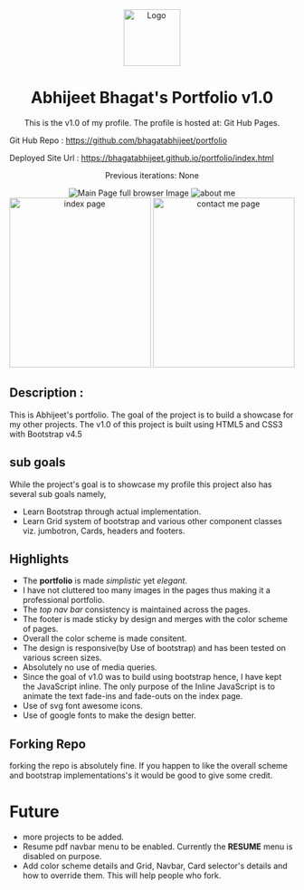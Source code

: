 <div align="center">
  <img alt="Logo" src="https://github.com/bhagatabhijeet/portfolio/raw/master/assets/newlogo.png" width="100" />
</div>
<h1 align="center">
  Abhijeet Bhagat's Portfolio v1.0
</h1>
<p align="center">
  This is the v1.0 of my profile. 
  The profile is hosted at: Git Hub Pages.  
</p>

Git Hub Repo : https://github.com/bhagatabhijeet/portfolio


Deployed Site Url : https://bhagatabhijeet.github.io/portfolio/index.html

<p align="center">
  Previous iterations: None  
</p>

<div align="center">
<img src="https://github.com/bhagatabhijeet/portfolio/raw/master/assets/ReadMeImages/mainpagefullbrowser.png" alt="Main Page full browser Image"/>
<img src="https://github.com/bhagatabhijeet/portfolio/raw/master/assets/ReadMeImages/AboutMe.png" alt="about me"/>
<img src="https://github.com/bhagatabhijeet/portfolio/raw/master/assets/ReadMeImages/indexPage.png" width="250px" height="300px" alt="index page"/>
<img src="https://github.com/bhagatabhijeet/portfolio/raw/master/assets/ReadMeImages/contactMe.png" width="250px" height="300px" alt="contact me page"/>
</div> 


## Description :

This is Abhijeet's portfolio. The goal of the project is to build a showcase for my other projects. 
The v1.0 of this project is built using HTML5 and CSS3 with Bootstrap v4.5

## sub goals
While the project's goal is to showcase my profile this project also has several sub goals namely,

* Learn Bootstrap through actual implementation.
* Learn Grid system of bootstrap and various other component classes viz. jumbotron, Cards, headers and footers.

## Highlights
* The **portfolio** is made *simplistic* yet *elegant*.
* I have not cluttered too many images in the pages thus making it a professional portfolio.
* The *top nav bar* consistency is maintained across the pages.
* The footer is made sticky by design and merges with the color scheme of pages.
* Overall the color scheme is made consitent.
* The design is responsive(by Use of bootstrap) and has been tested on various screen sizes.
* Absolutely no use of media queries.
* Since the goal of v1.0 was to build using bootstrap hence, I have kept the JavaScript inline. The only purpose of the Inline JavaScript
is to animate the text fade-ins and fade-outs on the index page.
* Use of svg font awesome icons.
* Use of google fonts to make the design better.

## Forking Repo
forking the repo is absolutely fine. If you happen to like the overall scheme and bootstrap implementations's it would be good to give some credit.

# Future
* more projects to be added.
* Resume pdf navbar menu to be enabled. Currently the **RESUME** menu is disabled on purpose.
* Add color scheme details and Grid, Navbar, Card selector's details and how to override them. This will help people who fork.
